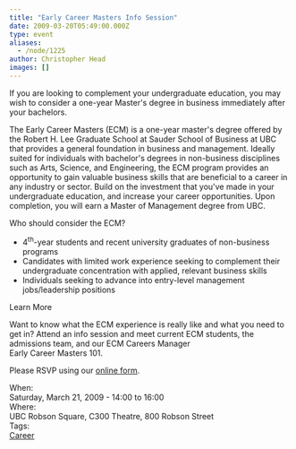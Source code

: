 ```yaml
---
title: "Early Career Masters Info Session"
date: 2009-03-20T05:49:00.000Z
type: event
aliases:
  - /node/1225
author: Christopher Head
images: []
---
```


<div class="field field-name-body field-type-text-with-summary field-label-hidden"><div class="field-items"><div class="field-item even"><p>If you are looking to complement your undergraduate education, you may wish to consider a one-year Master&apos;s degree in business immediately after your bachelors. </p>
<p>The Early Career Masters (ECM) is a one-year master&apos;s degree offered by the Robert H. Lee Graduate School at Sauder School of Business at UBC that provides a general foundation in business and management. Ideally suited for individuals with bachelor&apos;s degrees in non-business disciplines such as Arts, Science, and Engineering, the ECM program provides an opportunity to gain valuable business skills that are beneficial to a career in any industry or sector. Build on the investment that you&apos;ve made in your undergraduate education, and increase your career opportunities.  Upon completion, you will earn a Master of Management degree from UBC. </p>
<p>Who should consider the ECM?</p>
<ul>
<li>4<sup>th</sup>-year students and recent university graduates of non-business programs</li>
<li>Candidates with limited work experience seeking to complement their undergraduate concentration with applied, relevant business skills</li>
<li>Individuals seeking to advance into entry-level management jobs/leadership positions</li>
</ul>
<p>Learn More</p>
<p>Want to know what the ECM experience is really like and what you need to get in? Attend an info session and meet current ECM students, the admissions team, and our ECM Careers Manager<br>
Early Career Masters 101.</p>
<p>Please RSVP using our <a href="https://secure.sauder.ubc.ca/mba/info_session/index.cfm?progid=ECM">online form</a>.</p>
</div></div></div><div class="field field-name-field-dates field-type-datetime field-label-above"><div class="field-label">When:&#xA0;</div><div class="field-items"><div class="field-item even"><span class="date-display-single">Saturday, March 21, 2009 - <span class="date-display-range"><span class="date-display-start">14:00</span> to <span class="date-display-end">16:00</span></span></span></div></div></div><div class="field field-name-field-location field-type-text field-label-above"><div class="field-label">Where:&#xA0;</div><div class="field-items"><div class="field-item even">UBC Robson Square, C300 Theatre, 800 Robson Street</div></div></div>    <footer>
    <div class="field field-name-field-tags field-type-taxonomy-term-reference field-label-above"><div class="field-label">Tags:&#xA0;</div><div class="field-items"><div class="field-item even"><a href="/career">Career</a></div></div></div>      </footer>